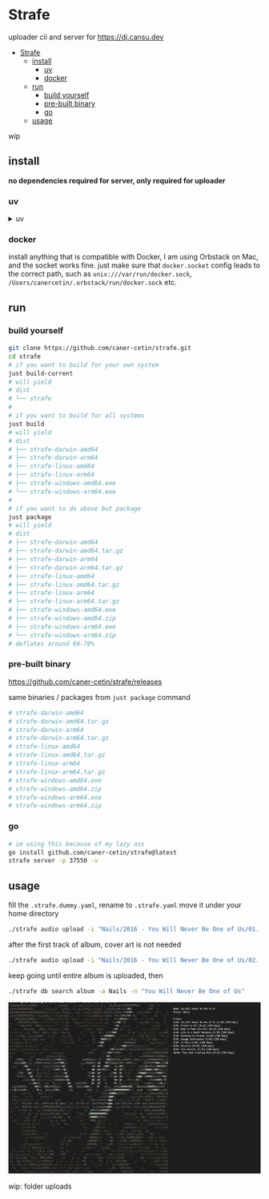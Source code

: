 # Strafe
uploader cli and server for https://dj.cansu.dev

- [Strafe](#strafe)
  - [install](#install)
    - [uv](#uv)
    - [docker](#docker)
  - [run](#run)
    - [build yourself](#build-yourself)
    - [pre-built binary](#pre-built-binary)
    - [go](#go)
  - [usage](#usage)

wip

## install

**no dependencies required for server, only required for uploader**

### uv

<details>

<summary> uv </summary>

macos // linux
```bash
curl -LsSf https://astral.sh/uv/install.sh | sh
# inspect the script if you want to
curl -LsSf https://astral.sh/uv/install.sh | less
```
windows
```bash
powershell -ExecutionPolicy ByPass -c "irm https://astral.sh/uv/install.ps1 | iex"
# inspect the script if you want to
powershell -c "irm https://astral.sh/uv/install.ps1 | more"
```
if you dont want installation scripts just https://docs.astral.sh/uv/getting-started/installation/#installation-methods pick one, make sure `uv` binary is in path.


</details>

### docker

install anything that is compatible with Docker, I am using Orbstack on Mac, and the socket works fine. just make sure that `docker.socket` config leads to the correct path, such as `unix:///var/run/docker.sock`, `/Users/canercetin/.orbstack/run/docker.sock` etc.

## run

### build yourself

```bash
git clone https://github.com/caner-cetin/strafe.git
cd strafe
# if you want to build for your own system
just build-current
# will yield
# dist
# └── strafe
#
# if you want to build for all systems
just build
# will yield
# dist
# ├── strafe-darwin-amd64
# ├── strafe-darwin-arm64
# ├── strafe-linux-amd64
# ├── strafe-linux-arm64
# ├── strafe-windows-amd64.exe
# └── strafe-windows-arm64.exe
#
# if you want to do above but package 
just package
# will yield
# dist
# ├── strafe-darwin-amd64
# ├── strafe-darwin-amd64.tar.gz
# ├── strafe-darwin-arm64
# ├── strafe-darwin-arm64.tar.gz
# ├── strafe-linux-amd64
# ├── strafe-linux-amd64.tar.gz
# ├── strafe-linux-arm64
# ├── strafe-linux-arm64.tar.gz
# ├── strafe-windows-amd64.exe
# ├── strafe-windows-amd64.zip
# ├── strafe-windows-arm64.exe
# └── strafe-windows-arm64.zip
# deflates around 60-70%
```

### pre-built binary

https://github.com/caner-cetin/strafe/releases

same binaries / packages from `just package` command
```bash
# strafe-darwin-amd64
# strafe-darwin-amd64.tar.gz
# strafe-darwin-arm64
# strafe-darwin-arm64.tar.gz
# strafe-linux-amd64
# strafe-linux-amd64.tar.gz
# strafe-linux-arm64
# strafe-linux-arm64.tar.gz
# strafe-windows-amd64.exe
# strafe-windows-amd64.zip
# strafe-windows-arm64.exe
# strafe-windows-arm64.zip
```

### go
```bash
# im using this because of my lazy ass
go install github.com/caner-cetin/strafe@latest
strafe server -p 37550 -v
```
## usage
fill the `.strafe.dummy.yaml`, rename to `.strafe.yaml` move it under your home directory

```bash
./strafe audio upload -i "Nails/2016 - You Will Never Be One of Us/01. You Will Never Be One of Us.mp3" -c folder.jpg
```
after the first track of album, cover art is not needed
```bash
./strafe audio upload -i "Nails/2016 - You Will Never Be One of Us/02. Friend to All.mp3"
```
keep going until entire album is uploaded, then
```bash
./strafe db search album -a Nails -n "You Will Never Be One of Us"
```

![alt text](./static/searchalbum.png)

wip: folder uploads
